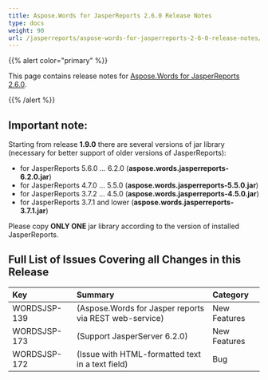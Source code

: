 ```yaml
---
title: Aspose.Words for JasperReports 2.6.0 Release Notes
type: docs
weight: 90
url: /jasperreports/aspose-words-for-jasperreports-2-6-0-release-notes/
---
```


{{% alert color="primary" %}} 

This page contains release notes for [Aspose.Words for JasperReports 2.6.0](http://www.aspose.com/downloads/words/jasperreports/new-releases/aspose.words-for-jasperreports-2.6.0/).

{{% /alert %}} 
## **Important note:**
Starting from release **1.9.0** there are several versions of jar library (necessary for better support of older versions of JasperReports):

- for JasperReports 5.6.0 ... 6.2.0 (**aspose.words.jasperreports-6.2.0.jar**)
- for JasperReports 4.7.0 ... 5.5.0 (**aspose.words.jasperreports-5.5.0.jar**)
- for JasperReports 3.7.2 ... 4.5.0 (**aspose.words.jasperreports-4.5.0.jar**)
- for JasperReports 3.7.1 and lower (**aspose.words.jasperreports-3.7.1.jar**)

Please copy **ONLY ONE** jar library according to the version of installed JasperReports.
## **Full List of Issues Covering all Changes in this Release**

|**Key** |**Summary** |**Category** |
| :- | :- | :- |
|WORDSJSP-139 |(Aspose.Words for Jasper reports via REST web-service) |New Features |
|WORDSJSP-173 |(Support JasperServer 6.2.0) |New Features |
|WORDSJSP-172 |(Issue with HTML-formatted text in a text field) |Bug |

